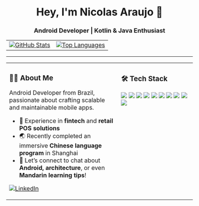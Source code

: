 <h1 align="center">Hey, I'm Nicolas Araujo 👋</h1>
<h3 align="center">Android Developer | Kotlin & Java Enthusiast</h3>

<div align="center">
  <table>
    <tr>
      <td>
        <a href="https://github-readme-stats.vercel.app/api?username=nicoolasj&show_icons=true&theme=transparent&rank_icon=github" target="_blank">
          <img src="https://github-readme-stats.vercel.app/api?username=nicoolasj&show_icons=true&theme=transparent&rank_icon=github" alt="GitHub Stats" />
        </a>
      </td>
      <td>
        <a href="https://github-readme-stats.vercel.app/api/top-langs/?username=nicoolasj&layout=compact&theme=transparent" target="_blank">
          <img src="https://github-readme-stats.vercel.app/api/top-langs/?username=nicoolasj&layout=compact&theme=transparent" alt="Top Languages" />
        </a>
      </td>
    </tr>
  </table>
</div>

---

<table>
  <tr>
    <td valign="top" width="60%">
      
### 👨‍💻 About Me

Android Developer from Brazil, passionate about crafting scalable and maintainable mobile apps.

- 🔭 Experience in **fintech** and **retail POS solutions**
- 🌏 Recently completed an immersive **Chinese language program** in Shanghai
- 💬 Let’s connect to chat about **Android, architecture**, or even **Mandarin learning tips**!

<p align="left">
  <a href="https://www.linkedin.com/in/nicolas-araujo-souza/" target="_blank">
    <img src="https://img.shields.io/badge/LinkedIn-0077B5?style=for-the-badge&logo=linkedin&logoColor=white" alt="LinkedIn">
  </a>
</p>

</td>
<td valign="top" width="40%">

### 🛠️ Tech Stack

<p align="left">
  <img src="https://img.shields.io/badge/Kotlin-7F52FF?style=for-the-badge&logo=kotlin&logoColor=white"/>
  <img src="https://img.shields.io/badge/Java-ED8B00?style=for-the-badge&logo=openjdk&logoColor=white"/>
  <img src="https://img.shields.io/badge/Android-3DDC84?style=for-the-badge&logo=android&logoColor=white"/>
  <img src="https://img.shields.io/badge/Jetpack%20Compose-4285F4?style=for-the-badge&logo=jetpackcompose&logoColor=white"/>
  <img src="https://img.shields.io/badge/Firebase-FFCA28?style=for-the-badge&logo=firebase&logoColor=black"/>
  <img src="https://img.shields.io/badge/Hilt-007396?style=for-the-badge&logo=dagger&logoColor=white"/>
  <img src="https://img.shields.io/badge/Coroutines-3DDC84?style=for-the-badge&logo=kotlin&logoColor=white"/>
  <img src="https://img.shields.io/badge/JUnit5-25A162?style=for-the-badge&logo=junit5&logoColor=white"/>
  <img src="https://img.shields.io/badge/Git-F05032?style=for-the-badge&logo=git&logoColor=white"/>
  <img src="https://img.shields.io/badge/GitHub-181717?style=for-the-badge&logo=github&logoColor=white"/>
</p>

</td>
</tr>
</table>
